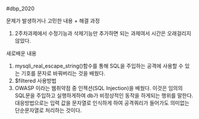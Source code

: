 #dbp_2020

문제가 발생하거나 고민한 내용 + 해결 과정
1. 2주차과제에서 수정기능과 삭제기능만 추가하면 되는 과제여서 시간은 오래걸리지 않았다.

새로배운 내용 
1. mysqli_real_escape_string()함수를 통해 SQL을 주입하는 공격에 사용할 수 있는 기호를 문자로 바꿔버리는 것을 배웠다.
2. $filtered 사용방법
3. OWASP 이라는 웹취약점 중 인젝션(SQL Injection)을 배웠다. 이것은 임의의 SQL문을 주입하고 실행하게하여 db가 비정상적인 동작을 하게되는 행위를 말한다.
   대응방법으로는 입력 값을 문자열로 인식하게 하여 공격쿼리가 들어가도 의미없는 단순문자열로 처리하는 것이다.
  

